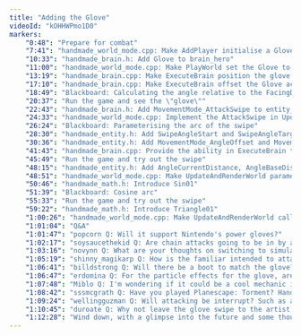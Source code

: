 ```yaml
---
title: "Adding the Glove"
videoId: "kOHHWPmo1D0"
markers:
    "0:48": "Prepare for combat"
    "7:41": "handmade_world_mode.cpp: Make AddPlayer initialise a Glove and call AddPiece for it"
    "10:33": "handmade_brain.h: Add Glove to brain_hero"
    "11:00": "handmade_world_mode.cpp: Make PlayWorld set the Glove to not collide"
    "13:19": "handmade_brain.cpp: Make ExecuteBrain position the glove next to the hero's body"
    "17:10": "handmade_brain.cpp: Make ExecuteBrain offset the Glove according to the hero's FacingDirection"
    "18:49": "Blackboard: Calculating the angle relative to the FacingDirection"
    "20:37": "Run the game and see the \"glove\""
    "22:43": "handmade_brain.h: Add MovementMode_AttackSwipe to entity_movement_mode"
    "24:33": "handmade_world_mode.cpp: Implement the AttackSwipe in UpdateAndRenderWorld"
    "26:24": "Blackboard: Parameterising the arc of the swipe"
    "28:30": "handmade_entity.h: Add SwipeAngleStart and SwipeAngleTarget to entity"
    "30:36": "handmade_entity.h: Add MovementMode_AngleOffset and MovementMode_AngleAttackSwipe to entity_movement_mode"
    "41:43": "handmade_brain.cpp: Provide the ability in ExecuteBrain to initiate an attack"
    "45:49": "Run the game and try out the swipe"
    "48:15": "handmade_entity.h: Add AngleCurrentDistance, AngleBaseDistance and AngleSwipeDistance to entity"
    "48:51": "handmade_world_mode.cpp: Make UpdateAndRenderWorld parameterise the swipe's arc"
    "50:46": "handmade_math.h: Introduce Sin01"
    "51:39": "Blackboard: Cosine arc"
    "55:33": "Run the game and try out the swipe"
    "59:22": "handmade_math.h: Introduce Triangle01"
    "1:00:26": "handmade_world_mode.cpp: Make UpdateAndRenderWorld call Triangle01 and then run the game to try it out"
    "1:01:04": "Q&A"
    "1:01:47": "popcorn Q: Will it support Nintendo's power gloves?"
    "1:02:17": "soysaucethekid Q: Are chain attacks going to be in by any chance (i.e. slash slash thrust)?"
    "1:03:16": "novynn Q: What are your thoughts on switching to simulating adjacent rooms rather than using the simulation apron?"
    "1:05:19": "shinny_magikarp Q: How is the familiar intended to attack? Some kind of projectile or doing some kind of glide move and physically hitting a foe?"
    "1:06:41": "billdstrong Q: Will there be a boot to match the glove?"
    "1:06:47": "erdomina Q: For the particle effects for the glove, are we going to be doing something similar to what we did earlier using head assets?"
    "1:07:48": "Miblo Q: I'm wondering if it could be a cool mechanic if you could swipe and change your facing direction while you swipe, thus prolonging the swipe into a potentially never ending spinning punch..."
    "1:08:42": "sssmcgrath Q: Have you played Planescape: Torment? Handmade Hero totally needs a Morte-style familiar"
    "1:09:24": "wellingguzman Q: Will attacking be interrupt? Such as attacking unanimated entity, or someone attacked the player from behind and it jump opposite to the attack (e.g. old Zelda)?"
    "1:10:45": "duroate Q: Why not leave the glove swipe to the artist / animator of the game?"
    "1:12:28": "Wind down, with a glimpse into the future and some thoughts on how alive the world is starting to feel"
---
```

